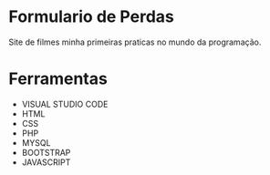 # Formulario de Perdas

Site de filmes minha primeiras praticas no mundo da programação.


# Ferramentas

- VISUAL STUDIO CODE
- HTML
- CSS
- PHP
- MYSQL
- BOOTSTRAP
- JAVASCRIPT
